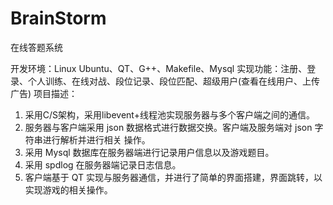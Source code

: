 # BrainStorm
在线答题系统

开发环境：Linux Ubuntu、QT、G++、Makefile、Mysql
实现功能：注册、登录、个人训练、在线对战、段位记录、段位匹配、超级用户(查看在线用户、上传广告)
项目描述：
1.	采用C/S架构，采用libevent+线程池实现服务器与多个客户端之间的通信。
2.	服务器与客户端采用 json 数据格式进行数据交换。客户端及服务端对 json 字符串进行解析并进行相关 操作。
3.	采用 Mysql 数据库在服务器端进行记录用户信息以及游戏题目。
4.	采用 spdlog 在服务器端记录日志信息。
5.	客户端基于 QT 实现与服务器通信，并进行了简单的界面搭建，界面跳转，以实现游戏的相关操作。
